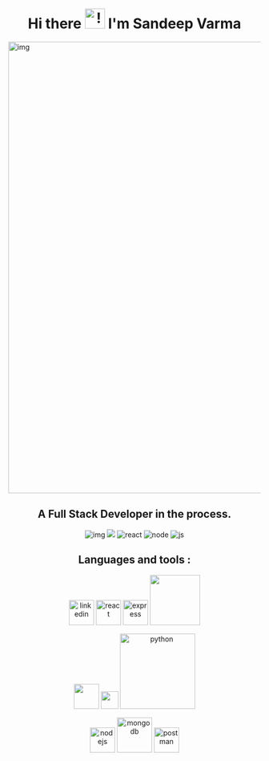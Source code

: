 <h1 align="center"> Hi there <img src="https://raw.githubusercontent.com/MartinHeinz/MartinHeinz/master/wave.gif" alt="!" style="width:40px;"/> I'm Sandeep Varma </h1>
<img src="https://camo.githubusercontent.com/b68ac8a9fefe0eb84cc5f1c981dac236fa1c3128547e6b519d1560fbcafae4d9/68747470733a2f2f692e6962622e636f2f6b4a52587867302f756e647261772d436f64652d7468696e6b696e672d72652d676b61322e706e67"  alt="img" style="width:900px"/>
<h2 align="center">A Full Stack Developer in the process.</h2>
<p float="left" align="center">
<img src="https://camo.githubusercontent.com/8dda02f227b3338e19ae4081bd5737619c79a003787b92eb129dd462c6a25643/68747470733a2f2f696d672e736869656c64732e696f2f62616467652f4d2d4d6f6e676f44422d627269676874677265656e" alt="img"/>
<img src="https://camo.githubusercontent.com/f26f719065f067f8a727dbe23e73f7edce9f7af59ceb306b0d22fb29f27b7243/68747470733a2f2f696d672e736869656c64732e696f2f62616467652f452d457870726573732d626c61636b"/>
<img src="https://camo.githubusercontent.com/cfac92396d0bc5e4f26432c297799688e321251f8b94895627ef3dc2d9304577/68747470733a2f2f696d672e736869656c64732e696f2f62616467652f522d52656163742d736b79626c7565" alt="react"/>
<img src="https://camo.githubusercontent.com/2c590647f9cb9ac58222dd2b4873192e88a2c76c044d2f40d82a0590f73eb10b/68747470733a2f2f696d672e736869656c64732e696f2f62616467652f4e2d4e6f64652d677265656e" alt="node"/>
<img src="https://camo.githubusercontent.com/d87c7ec76fffeab335ea881f4d3ac501d722f066e062df0bf3cfc6e8428af98a/68747470733a2f2f696d672e736869656c64732e696f2f62616467652f4a532d4a6176617363726970742d79656c6c6f77" alt="js"/>
</p>
<h2 align="center">Languages and tools :</h2>
<p align="center">
<a href="https://developer.mozilla.org/en-US/docs/Web/JavaScript"><img src="https://encrypted-tbn0.gstatic.com/images?q=tbn:ANd9GcS7hXm8OBLXHzOgRo0p-IHTwG7q56etSJBsuxw-TjrxMVXS-_caSZ82KJfxwlVSe2OYdh0&usqp=CAU" alt="linkedin" style="width:50px"/></a>
  <a href="https://reactjs.org/"><img src="https://upload.wikimedia.org/wikipedia/commons/thumb/a/a7/React-icon.svg/1200px-React-icon.svg.png" style="width:50px"  alt="react"/></a>
  <a href="https://expressjs.com/"><img src="https://encrypted-tbn0.gstatic.com/images?q=tbn:ANd9GcRbf3wtbrrRZQ9TyYvIwOY2As1I-2f_QPpZMIl4jkXN0H8Itqwa5TbB92k1hk12OaqrAtE&usqp=CAU" alt="express" style="width:50px"/></a>  
  <a href="https://www.mongodb.com/cloud/atlas/lp/try2?utm_source=google&utm_campaign=gs_apac_india_search_core_brand_atlas_desktop&utm_term=mongodb&utm_medium=cpc_paid_search&utm_ad=e&utm_ad_campaign_id=12212624347&adgroup=115749713423&gclid=CjwKCAiArOqOBhBmEiwAsgeLmZxO7rNlKpGMoDtpmKf8XyLHeFWVHipzTAb_jIeZCgLKYieIPPNq6hoCpL0QAvD_BwE"><img src="https://miro.medium.com/max/1040/1*Mx3MUKkPENbaIR-vKGeLDw.jpeg" style="width:100px" /></a>
</p>
<p align="center">
  <a href="https://en.wikipedia.org/wiki/HTML"><img src="https://upload.wikimedia.org/wikipedia/commons/thumb/6/61/HTML5_logo_and_wordmark.svg/1200px-HTML5_logo_and_wordmark.svg.png" style="width:50px"/></a>
  <a href="https://en.wikipedia.org/wiki/CSS"><img src="https://upload.wikimedia.org/wikipedia/commons/thumb/d/d5/CSS3_logo_and_wordmark.svg/1200px-CSS3_logo_and_wordmark.svg.png" style="width:35px"/></a>
    <a href="https://www.python.org/"><img src="https://www.python.org/static/community_logos/python-logo-master-v3-TM.png" alt="python" style="width:150px" /></a>

</p>
<p align="center">
  <a href="https://nodejs.org/en/download/"><img src="https://upload.wikimedia.org/wikipedia/commons/thumb/d/d9/Node.js_logo.svg/1200px-Node.js_logo.svg.png" alt="nodejs" style="width:50px" /></a>
  <a href="https://www.mongodb.com/" ><img src="https://www.bloorresearch.com/wp-content/uploads/2013/03/MONGO-DB-logo-300x470--x.png" alt="mongodb" style="width:70px"/></a>
  <a href="https://www.postman.com/"><img src="https://www.gartner.com/pi/vendorimages/postman_full-life-cycle-api-management_1633960356020.png" alt="postman" style="width:50px"/></a>
</p>


